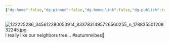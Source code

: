 ```yaml
---
{"dg-home":false,"dg-pinned":false,"dg-home-link":false,"dg-publish":true,"tags":["dgblip"],"disabled rules":["yaml-title","yaml-title-alias","file-name-heading"],"title":"philipp on instagram @ 2020-10-24","created-date":"2020-10-24T07:41:00","updated-date":"2025-05-02T17:43:07","dg-path":"blips/17883550120832245.md","permalink":"/blips/17883550120832245/","dgPassFrontmatter":true}
---
```



![122225286_345612280053914_8337831495726560255_n_17883550120832245.jpg](/img/user/attachments/122225286_345612280053914_8337831495726560255_n_17883550120832245.jpg)
I really like our neighbors tree... #autumnvibes🍁



